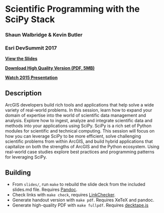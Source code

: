 Scientific Programming with the SciPy Stack
===========================================

### Shaun Walbridge & Kevin Butler
### Esri DevSummit 2017

**[View the Slides](https://4326.us/esri/scipy-2017/)**

**[Download High Quality Version (PDF, 5MB)](https://4326.us/esri/scipy-2017/devsummit-2017-scipy-arcgis-presentation-full.pdf)**

**[Watch 2015 Presentation](http://video.esri.com/watch/4419/python-working-with-scientific-data)**

Description
-----------

ArcGIS developers build rich tools and applications that help solve a wide variety of real-world problems. In this session, learn how to expand your domain of expertise into the world of scientific data management and analysis. Explore how to ingest, analyze and integrate scientific data and methods into your applications using SciPy. SciPy is a rich set of Python modules for scientific and technical computing. This session will focus on how you can leverage SciPy to be more efficient, solve challenging scientific problems from within ArcGIS, and build hybrid applications that capitalize on both the strengths of ArcGIS and the Python ecosystem. Using real-world case studies explore best practices and programming patterns for leveraging SciPy.

Building
--------

 - From `slides/`, run `make` to rebuild the slide deck from the included slides.md file. Requires [Pandoc](http://johnmacfarlane.net/pandoc/).
 - Check links with `make check`, requires [LinkChecker](https://pypi.python.org/pypi/LinkChecker).
 - Generate handout version with `make pdf`. Requires XeTeX and pandoc.
 - Generate high-quality PDF with `make fullpdf`. Requires [decktape.js](https://github.com/astefanutti/decktape)
